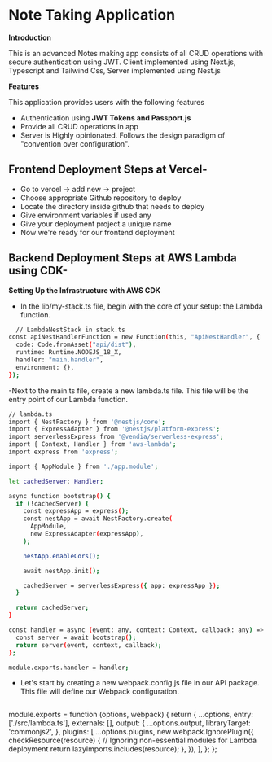 # Note Taking Application

**Introduction**  

This is an advanced Notes making app consists of all CRUD operations with secure authentication using JWT. Client implemented using Next.js, Typescript and Tailwind Css, Server implemented using Nest.js 

**Features**  

This application provides users with the following features  


- Authentication using **JWT Tokens and Passport.js**  
- Provide all CRUD operations in app
- Server is Highly opinionated. Follows the design paradigm of "convention over configuration".

## Frontend Deployment Steps at Vercel- 

- Go to vercel -> add new -> project
- Choose appropriate Github repository to deploy
- Locate the directory inside github that needs to deploy
- Give environment variables if used any
- Give your deployment project a unique name
- Now we're ready for our frontend deployment

## Backend Deployment Steps at AWS Lambda using CDK-

**Setting Up the Infrastructure with AWS CDK**

- In the lib/my-stack.ts file, begin with the core of your setup: the Lambda function.

```bash
  // LambdaNestStack in stack.ts
const apiNestHandlerFunction = new Function(this, "ApiNestHandler", {
  code: Code.fromAsset("api/dist"), 
  runtime: Runtime.NODEJS_18_X,
  handler: "main.handler",
  environment: {}, 
});
```

-Next to the main.ts file, create a new lambda.ts file. This file will be the entry point of our Lambda function.

```bash
// lambda.ts
import { NestFactory } from '@nestjs/core';
import { ExpressAdapter } from '@nestjs/platform-express';
import serverlessExpress from '@vendia/serverless-express';
import { Context, Handler } from 'aws-lambda';
import express from 'express';

import { AppModule } from './app.module';

let cachedServer: Handler;

async function bootstrap() {
  if (!cachedServer) {
    const expressApp = express();
    const nestApp = await NestFactory.create(
      AppModule,
      new ExpressAdapter(expressApp),
    );

    nestApp.enableCors();

    await nestApp.init();

    cachedServer = serverlessExpress({ app: expressApp });
  }

  return cachedServer;
}

const handler = async (event: any, context: Context, callback: any) => {
  const server = await bootstrap();
  return server(event, context, callback);
};

module.exports.handler = handler;
```
- Let's start by creating a new webpack.config.js file in our API package. This file will define our Webpack configuration.

  ```bash
module.exports = function (options, webpack) {
  return {
    ...options,
    entry: ['./src/lambda.ts'],
    externals: [],
    output: {
      ...options.output,
      libraryTarget: 'commonjs2',
    },
    plugins: [
      ...options.plugins,
      new webpack.IgnorePlugin({
        checkResource(resource) {
          // Ignoring non-essential modules for Lambda deployment
          return lazyImports.includes(resource);
        },
      }),
    ],
  };
};
```

  



